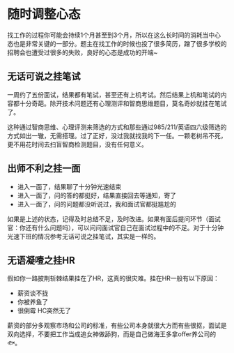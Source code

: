 # 随时调整心态

找工作的过程你可能会持续1个月甚至到3个月，所以在这么长时间的消耗当中心态也是非常关键的一部分。题主在找工作的时候也投了很多简历，蹭了很多学校的招聘会也遭受过很多的失败，良好的心态是成功的开端~

## 无话可说之挂笔试

一周约了五份面试，结果都有笔试，甚至还有上机考试。然后结果上机和笔试的内容都十分奇葩。除开技术问题还有心理测评和智商思维题目，莫名奇妙就挂在笔试了。

这种通过智商思维、心理评测来筛选的方式和那些通过985/211/英语四六级筛选的方式如出一辙，无需搭理。过了正好，没过我就找我的下一任。一颗老树吊不死，更不用花时间去扫盲智商检测题目，没有任何意义。

## 出师不利之挂一面

- 进入一面了，结果聊了十分钟光速结束
- 进入一面了，问的答的都挺好，结果直接回去等通知，寄了
- 进入一面了，问的问题都没听说过，我和面试官都挺尴尬的

如果是上述的状态，记得及时总结不足，及时改进。如果有面后提问环节（面试官：你还有什么问题吗），可以问问面试官自己在面试过程中的不足。对于十分钟光速下班的情况参考无话可说之挂笔试，其实是一样的。

## 无语凝噎之挂HR

假如你一路披荆斩棘结果挂在了HR，这真的很灾难。挂在HR一般有以下原因：

- 薪资谈不拢
- 你被养鱼了
- 很倒霉 HC突然无了

薪资的部分多观察市场和公司的标准，有些公司本身就很大方而有些很抠，面试是双向选择，不要把工作当成追女神做舔狗，而是自己做海王多拿offer养公司的🐟。
